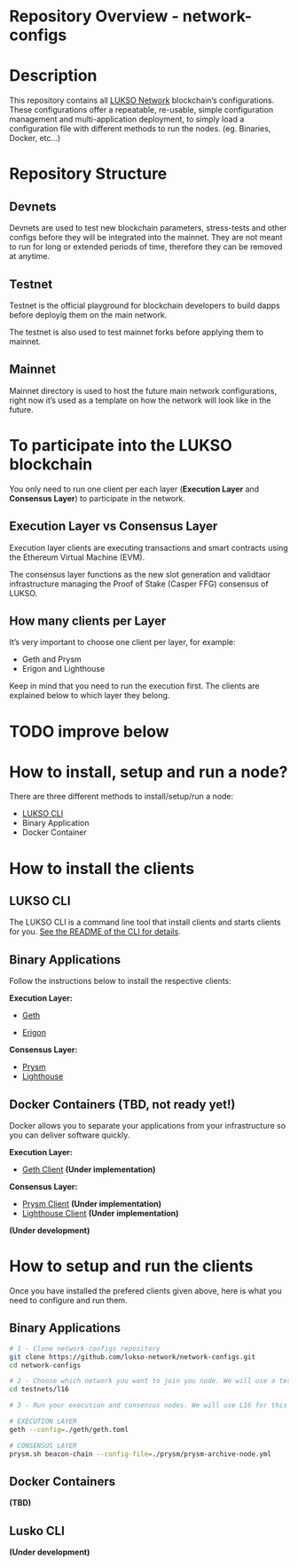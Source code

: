 # **Repository Overview - network-configs**

# **Description**

This repository contains all [LUKSO Network](https://lukso.network/) blockchain’s configurations. These configurations offer a repeatable, re-usable, simple configuration management and multi-application deployment, to simply load a configuration file with different methods to run the nodes. (eg. Binaries, Docker, etc…)

# **Repository Structure**

## **Devnets**

Devnets are used to test new blockchain parameters, stress-tests and other configs before they will be integrated into the mainnet. They are not meant to run for long or extended periods of time, therefore they can be removed at anytime. 


## **Testnet**

Testnet is the official playground for blockchain developers to build dapps before deployig them on the main network. 

The testnet is also used to test mainnet forks before applying them to mainnet.

## **Mainnet**

Mainnet directory is used to host the future main network configurations, right now it’s used as a template on how the network will look like in the future.

# **To participate into the LUKSO blockchain** 
You only need to run one client per each layer (**Execution Layer** and **Consensus Layer**) to participate in the network. 
## **Execution Layer vs Consensus Layer**

Execution layer clients are executing transactions and smart contracts using the Ethereum Virtual Machine (EVM).

The consensus layer functions as the new slot generation and validtaor infrastructure managing the Proof of Stake (Casper FFG) consensus of LUKSO.

## **How many clients per Layer** 
It’s very important to choose one client per layer, for example:

- Geth and Prysm
- Erigon and Lighthouse

Keep in mind that you need to run the execution first. The clients are explained below to which layer they belong. 

# TODO improve below

# **How to install, setup and run a node?**
There are three different methods to install/setup/run a node:

- [LUKSO CLI](https://github.com/lukso-network/tools-lukso-cli)
- Binary Application
- Docker Container

# **How to install the clients**

## **LUKSO CLI**

The LUKSO CLI is a command line tool that install clients and starts clients for you. [See the README of the CLI for details](https://github.com/lukso-network/tools-lukso-cli#readme).


## **Binary Applications**
Follow the instructions below to install the respective clients:

******************Execution Layer:******************

- [Geth](https://geth.ethereum.org/downloads)

- [Erigon](https://github.com/ledgerwatch/erigon/releases)

******************Consensus Layer:******************

- [Prysm](https://github.com/prysmaticlabs/prysm/releases)
- [Lighthouse](https://github.com/sigp/lighthouse/releases)

## **Docker Containers (TBD, not ready yet!)**
Docker allows you to separate your applications from your infrastructure so you can deliver software quickly.

******************Execution Layer:******************

- [Geth Client](https://github.com/lukso-network/network-docker-geth-client) **(Under implementation)**

******************Consensus Layer:******************

- [Prysm Client](https://github.com/lukso-network/network-docker-prysm-client) **(Under implementation)**
- [Lighthouse Client](https://github.com/lukso-network/network-docker-lighthouse-client) **(Under implementation)**


**(Under development)**

# **How to setup and run the clients**
Once you have installed the prefered clients given above, here is what you need to configure and run them. 

## **Binary Applications**

```bash
# 1 - Clone network-configs repository
git clone https://github.com/lukso-network/network-configs.git
cd network-configs

# 2 - Choose which network you want to join you node. We will use a testnet for this example. 
cd testnets/l16

# 3 - Run your execution and consensus nodes. We will use L16 for this example.

# EXECUTION LAYER
geth --config=./geth/geth.toml

# CONSENSUS LAYER
prysm.sh beacon-chain --config-file=./prysm/prysm-archive-node.yml
```




## **Docker Containers**


**(TBD)**

## **Lusko CLI**

**(Under development)**
